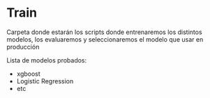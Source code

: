 # Train

Carpeta donde estarán los scripts donde entrenaremos los distintos modelos, los evaluaremos y seleccionaremos el modelo que usar en producción

Lista de modelos probados:
- xgboost
- Logistic Regression
- etc
